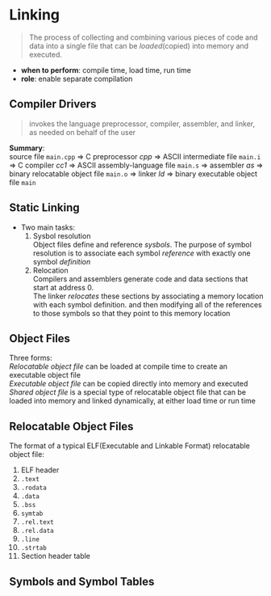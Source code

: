 
# Linking  

> The process of collecting and combining various pieces of code and data into a single file that can be *loaded*(copied) into memory and executed.  

- **when to perform**: compile time, load time, run time  
- **role**: enable separate compilation  

## Compiler Drivers  

> invokes the language preprocessor, compiler, assembler, and linker, as needed on behalf of the user  

**Summary**:  
source file ```main.cpp``` $\Rightarrow$ 
C preprocessor *cpp* $\Rightarrow$ 
ASCII intermediate file ```main.i``` $\Rightarrow$ C compiler *cc1* $\Rightarrow$ 
ASCII assembly-language file ```main.s``` 
$\Rightarrow$ assembler *as* $\Rightarrow$ 
binary relocatable object file ```main.o``` 
$\Rightarrow$ linker *ld* $\Rightarrow$ 
binary executable object file ```main```  

## Static Linking  

- Two main tasks:  
  1. Sysbol resolution  
     Object files define and reference *sysbols*. The purpose of symbol resolution is to associate each symbol *reference* with exactly one symbol *definition*  
  2. Relocation  
     Compilers and assemblers generate code and data sections that start at address 0.  
     The linker *relocates* these sections by associating a memory location with each symbol definition. and then modifying all of the references to those symbols so that they point to this memory location  

## Object Files  

Three forms:  
  *Relocatable object file* can be loaded at compile time to create an executable object file  
  *Executable object file* can be copied directly into memory and executed  
  *Shared object file* is a special type of relocatable object file that can be loaded into memory and linked dynamically, at either load time or run time  

## Relocatable Object Files  

The format of a typical ELF(Executable and Linkable Format) relocatable object file:  

1. ELF header  
2. ```.text```
3. ```.rodata```
4. ```.data```
5. ```.bss```
6. ```symtab```
7. ```.rel.text```
8. ```.rel.data```
9. ```.line```
10. ```.strtab```
11. Section header table 

## Symbols and Symbol Tables  


